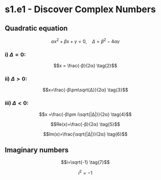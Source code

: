 # s1.e1 - Discover Complex Numbers

## Quadratic equation
```math
αx^2+βx+γ=0 , \quad Δ=β^2-4αγ \tag{1}
```

### i) $Δ=0$:
```math
x = \frac{-β}{2α} \tag{2}
```

### ii) $Δ>0$:
```math
x=\frac{-β\pm\sqrt{Δ}}{2α} \tag{3}
```

### iii) $Δ<0$:
```math
x =\frac{-β\pm i\sqrt{|Δ|}}{2α} \tag{4}
```

```math
Re(x)=\frac{-β}{2α} \tag{5}
```

```math
Im(x)=\frac{\sqrt{|Δ|}}{2α} \tag{6}
```

## Imaginary numbers

```math
i=\sqrt{-1} \tag{7}
```

```math
i^2=-1 \tag{8}
```